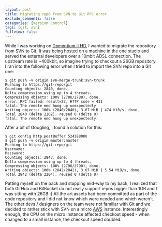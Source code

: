 ```yaml
---
layout: post
title: Migrating repo from SVN to Git RPC error
exclude_comments: false
categories: [Version Control]
tags: [git, svn]
fullview: false
---
```


While I was working on [Dementium II HD](http://www.dementium2.com), I wanted to migrate the repository from [SVN](https://subversion.apache.org/) to [Git](http://git-scm.com/). It was being hosted on a machine in the one studio and served the external developers over a 10mbit ADSL connection. The upstream rate is ~400kbit, so imagine trying to checkout a 26GB repository. I ran into the following error when I tried to import the SVN repo into a Git one:

~~~
$ git push -v origin svn-merge-trunk:svn-trunk
Pushing to https://git-repo/git
Counting objects: 2840, done.
Delta compression using up to 4 threads.
Compressing objects: 100% (2788/2788), done.
error: RPC failed; result=22, HTTP code = 411
fatal: The remote end hung up unexpectedly
Writing objects: 100% (2840/2840), 3.07 MiB | 474 KiB/s, done.
Total 2840 (delta 2202), reused 0 (delta 0)
fatal: The remote end hung up unexpectedly
~~~

After a bit of Googling, I found a solution for this:

~~~
$ git config http.postBuffer 524288000
$ git push -v origin master:master
Pushing to https://git-repo/git
Username:
Password:
Counting objects: 2843, done.
Delta compression using up to 4 threads.
Compressing objects: 100% (2790/2790), done.
Writing objects: 100% (2842/2842), 3.07 MiB | 5.54 MiB/s, done.
Total 2842 (delta 2204), reused 0 (delta 0)
~~~

Patting myself on the back and stopping mid-way to my back, I realized that both GitHub and BitBucket do not really support repos bigger than 1GB and I was sitting with 26GB :) All the art assets had been committed as part of the code repository and I did not know which were needed and which weren't. The other devs / designers on the team were not familiar with Git and we decided to rather stick with SVN on a micro [AWS](http://aws.amazon.com/) instance. Interestingly enough, the CPU on the micro instance affected checkout speed - when changed to a small instance, the checkout speed doubled.
